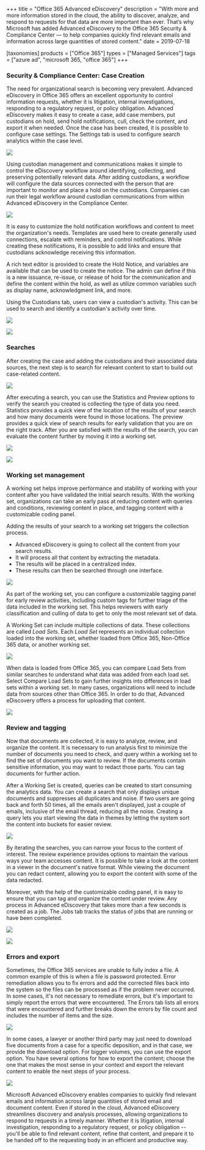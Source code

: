 +++
title = "Office 365 Advanced eDiscovery"
description = "With more and more information stored in the cloud, the ability to discover, analyze, and respond to requests for that data are more important than ever. That’s why Microsoft has added Advanced eDiscovery to the Office 365 Security & Compliance Center — to help companies quickly find relevant emails and information across large quantities of stored content."
date = 2019-07-18

[taxonomies]
products = ["Office 365"]
types = ["Managed Services"]
tags = ["azure ad", "microsoft 365, "office 365"]
+++

### Security & Compliance Center: Case Creation

The need for organizational search is becoming very prevalent. Advanced
eDiscovery in Office 365 offers an excellent opportunity to control
information requests, whether it is litigation, internal investigations,
responding to a regulatory request, or policy obligation. Advanced
eDiscovery makes it easy to create a case, add case members, put
custodians on hold, send hold notifications, cull, check the content, and
export it when needed. Once the case has been created, it is possible to
configure case settings. The Settings tab is used to configure search
analytics within the case level.

![](https://o365hq.com/images/463.png)

Using custodian management and communications makes it simple to control
the eDiscovery workflow around identifying, collecting, and preserving
potentially relevant data. After adding custodians, a workflow will
configure the data sources connected with the person that are important
to monitor and place a hold on the custodians. Companies can run their
legal workflow around custodian communications from within Advanced
eDiscovery in the Compliance Center.

![](https://o365hq.com/images/468.png)

It is easy to customize the hold notification workflows and content to
meet the organization's needs. Templates are used here to create
generally used connections, escalate with reminders, and control
notifications. While creating these notifications, it is possible to add
links and ensure that custodians acknowledge receiving this information.

A rich text editor is provided to create the Hold Notice, and variables
are available that can be used to create the notice. The admin can
define if this is a new issuance, re-issue, or release of hold for the
communication and define the content within the hold, as well as utilize
common variables such as display name, acknowledgment link, and more.

Using the Custodians tab, users can view a custodian's activity. This
can be used to search and identify a custodian's activity over time.

![](https://o365hq.com/images/466.png)

![](https://o365hq.com/images/465.png)

### Searches

After creating the case and adding the custodians and their associated data
sources, the next step is to search for relevant content to start to
build out case-related content.

![](https://o365hq.com/images/471.png)

After executing a search, you can use the Statistics and Preview options to
verify the search you created is collecting the type of data you need.
Statistics provides a quick view of the location of the results of your
search and how many documents were found in those locations. The preview
provides a quick view of search results for early validation that you
are on the right track. After you are satisfied with the results of the
search, you can evaluate the content further by moving it into a working
set.

![](https://o365hq.com/images/467.png)

![](https://o365hq.com/images/464.png)

### Working set management

A working set helps improve performance and stability of working with
your content after you have validated the initial search results. With
the working set, organizations can take an early pass at reducing
content with queries and conditions, reviewing content in place, and
tagging content with a customizable coding panel.

Adding the results of your search to a working set triggers the
collection process.

-   Advanced eDiscovery is going to collect all the content from your
    search results.
-   It will process all that content by extracting the metadata.
-   The results will be placed in a centralized index.
-   These results can then be searched through one interface.

![](https://o365hq.com/images/470.png)

As part of the working set, you can configure a customizable tagging
panel for early review activities, including custom tags for further
triage of the data included in the working set. This helps reviewers
with early classification and culling of data to get to only the most
relevant set of data.

A Working Set can include multiple collections of data. These
collections are called *Load Sets*. Each *Load Set* represents an
individual collection loaded into the working set, whether loaded from
Office 365, Non-Office 365 data, or another working set.

![](https://o365hq.com/images/469.png)

When data is loaded from Office 365, you can compare Load Sets from
similar searches to understand what data was added from each load set.
Select Compare Load Sets to gain further insights into differences in
load sets within a working set. In many cases, organizations will need
to include data from sources other than Office 365. In order to do that,
Advanced eDiscovery offers a process for uploading that content.

![](https://o365hq.com/images/472.png)

### Review and tagging

Now that documents are collected, it is easy to analyze, review, and
organize the content. It is necessary to run analysis first to minimize
the number of documents you need to check, and query within a working
set to find the set of documents you want to review. If the documents
contain sensitive information, you may want to redact those parts. You
can tag documents for further action.

After a Working Set is created, queries can be created to start
consuming the analytics data. You can create a search that only displays
unique documents and suppresses all duplicates and noise. If two users
are going back and forth 50 times, all the emails aren't displayed, just
a couple of emails, inclusive of the email thread, reducing all the
noise. Creating a query lets you start viewing the data in themes by
letting the system sort the content into buckets for easier review.

![](https://o365hq.com/images/473.png)

By iterating the searches, you can narrow your focus to the content of
interest. The review experience provides options to maintain the various
ways your team accesses content. It is possible to take a look at the
content in a viewer in the document's native format. While viewing the
document you can redact content, allowing you to export the content with
some of the data redacted.

Moreover, with the help of the customizable coding panel, it is easy to
ensure that you can tag and organize the content under review. Any
process in Advanced eDiscovery that takes more than a few seconds is
created as a job. The Jobs tab tracks the status of jobs that are
running or have been completed.

![](https://o365hq.com/images/474.png)

![](https://o365hq.com/images/475.png)

### Errors and export

Sometimes, the Office 365 services are unable to fully index a file. A
common example of this is when a file is password protected. Error
remediation allows you to fix errors and add the corrected files back
into the system so the files can be processed as if the problem never
occurred. In some cases, it's not necessary to remediate errors, but it's
important to simply report the errors that were encountered. The Errors
tab lists all errors that were encountered and further breaks down the
errors by file count and includes the number of items and the size.

![](https://o365hq.com/images/476.png)

In some cases, a lawyer or another third party may just need to download
five documents from a case for a specific deposition, and in that case,
we provide the download option. For bigger volumes, you can use the
export option. You have several options for how to export the content;
choose the one that makes the most sense in your context and export the
relevant content to enable the next steps of your process.

![](https://o365hq.com/images/477.png)

Microsoft Advanced eDiscovery enables companies to quickly find relevant
emails and information across large quantities of stored email and
document content. Even if stored in the cloud, Advanced eDiscovery
streamlines discovery and analysis processes, allowing organizations to
respond to requests in a timely manner. Whether it is litigation,
internal investigation, responding to a regulatory request, or policy
obligation -- you'll be able to find relevant content, refine that
content, and prepare it to be handed off to the requesting body in an
efficient and productive way.
